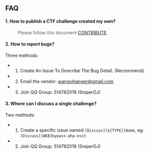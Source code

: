 ## FAQ

#### 1. How to publish a CTF challenge created my own?
> Please follow this document [CONTRIBUTE](CONTRIBUTE.md)

#### 2. How to report bugs?
Three methods:
* 1. Create An Issue To Describe The Bug Detail. (Recommend)
* 2. Email the vendor: <wangyihanger@gmail.com>
* 3. Join QQ Group: 514782018 (SniperOJ)
#### 3. Where can I discuss a single challenge?
Two methods:
* 1. Create a specific issue named `[Discuss][${TYPE}]Name`, eg: `[Discuss][WEB]bypass-php-exit`
* 2. Join QQ Group: 514782018 (SniperOJ)
